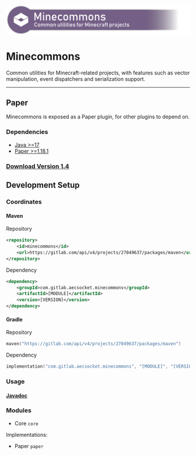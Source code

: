 <img src="banner.png" width="1024"/>

# Minecommons

Common utilities for Minecraft-related projects, with features such as vector manipulation,
event dispatchers and serialization support.

---

## Paper

Minecommons is exposed as a Paper plugin, for other plugins to depend on.

### Dependencies

* [Java >=17](https://adoptium.net/)
* [Paper >=1.18.1](https://papermc.io)

### [Download Version 1.4](https://gitlab.com/api/v4/projects/27049637/jobs/artifacts/master/raw/paper/build/libs/Minecommons-1.4.jar?job=build)

## Development Setup

### Coordinates

#### Maven

Repository
```xml
<repository>
    <id>minecommons</id>
    <url>https://gitlab.com/api/v4/projects/27049637/packages/maven</url>
</repository>
```

Dependency
```xml
<dependency>
    <groupId>com.gitlab.aecsocket.minecommons</groupId>
    <artifactId>[MODULE]</artifactId>
    <version>[VERSION]</version>
</dependency>
```

#### Gradle

Repository
```kotlin
maven("https://gitlab.com/api/v4/projects/27049637/packages/maven")
```

Dependency
```kotlin
implementation("com.gitlab.aecsocket.minecommons", "[MODULE]", "[VERSION]")
```

### Usage

#### [Javadoc](https://aecsocket.gitlab.io/minecommons)

### Modules

* Core `core`

Implementations:
* Paper `paper`
